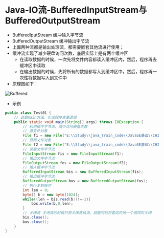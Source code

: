 # Java-IO流-BufferedInputStream与BufferedOutputStream

- BufferedIputStream 缓冲输入字节流
- BufferedOutputStream 缓冲输出字节流
- 上面两种流都是输出处理流，都需要嵌套其他流进行使用；
- 缓冲流实现了减少硬盘访问次数，底层实际上是有两个缓冲区
  - 在读取数据的时候，一次先将文件内容都读入缓冲区内，然后，程序再去缓冲区中读取
  - 在输出数据的时候，先将所有的数据都写入到缓冲区中，然后，程序再一次性将数据写入到文件中
- 原理图如下：

![Buffered](E:\Study\study_note\Java\JavaSE基础\Images\Buffered.png)

- 示例

```java
public class Test01 {
    // 这是main方法，实现程序主要逻辑
    public static void main(String[] args) throws IOException {
        // 利用缓冲字节流，减少访问硬盘次数
        // 源文件对象
        File f1 = new File("E:\\Study\\java_train_code\\JavaSE基础\\CHICO.jpg");
        // 目标文件对象
        File f2 = new File("E:\\Study\\java_train_code\\JavaSE基础\\CHICO_copy.jpg");
        // 读取文件字节流
        FileInputStream fis = new FileInputStream(f1);
        // 输出文件字节流
        FileOutputStream fos = new FileOutputStream(f2);
        // 输入缓冲字节流
        BufferedInputStream bis = new BufferedInputStream(fis);
        // 输出缓冲字节流
        BufferedOutputStream bos = new BufferedOutputStream(fos);
        // 执行复制操作
        int len = 0;
        byte[] b = new byte[1024];
        while((len = bis.read(b))!=-1){
            bos.write(b,0,len);
        }
        // 关闭流 关闭流的时候只用关闭高级流，就能同时将套这的另一个流同时关闭
        bis.close();
        bos.close();
    }
}
```

